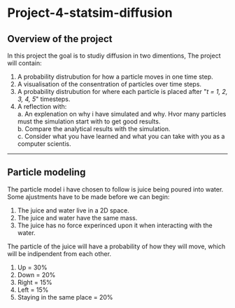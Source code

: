 # Project-4-statsim-diffusion

## Overview of the project

In this project the goal is to studiy diffusion in two dimentions, The project will contain: 

1. A probability distrubution for how a particle moves in one time step.
2. A visualisation of the consentration of particles over time steps.
3. A probability distrubution for where each particle is placed after "*t = 1, 2, 3, 4, 5*" timesteps.
4. A reflection with:  
a. An explenation on why i have simulated and why. Hvor many particles must the simulation start with to get good results. \
b. Compare the analytical results with the simulation. \
c. Consider what you have learned and what you can take with you as a computer scientis.
___

## Particle modeling
The particle model i have chosen to follow is juice being poured into water. \
Some ajustments have to be made before we can begin:
1. The juice and water live in a 2D space.
2. The juice and water have the same mass.
3. The juice has no force experinced upon it when interacting with the water.

The particle of the juice will have a probability of how they will move, which will be indipendent from each other.
1. Up = 30%
2. Down = 20%
3. Right = 15%
4. Left = 15%
5. Staying in the same place = 20%


